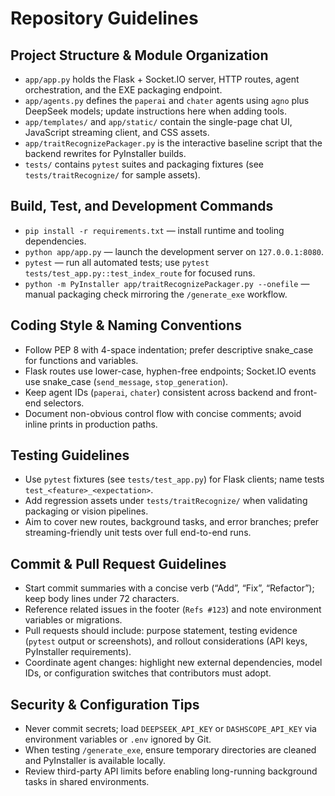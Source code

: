 # Repository Guidelines

## Project Structure & Module Organization
- `app/app.py` holds the Flask + Socket.IO server, HTTP routes, agent orchestration, and the EXE packaging endpoint.
- `app/agents.py` defines the `paperai` and `chater` agents using `agno` plus DeepSeek models; update instructions here when adding tools.
- `app/templates/` and `app/static/` contain the single-page chat UI, JavaScript streaming client, and CSS assets.
- `app/traitRecognizePackager.py` is the interactive baseline script that the backend rewrites for PyInstaller builds.
- `tests/` contains `pytest` suites and packaging fixtures (see `tests/traitRecognize/` for sample assets).

## Build, Test, and Development Commands
- `pip install -r requirements.txt` — install runtime and tooling dependencies.
- `python app/app.py` — launch the development server on `127.0.0.1:8080`.
- `pytest` — run all automated tests; use `pytest tests/test_app.py::test_index_route` for focused runs.
- `python -m PyInstaller app/traitRecognizePackager.py --onefile` — manual packaging check mirroring the `/generate_exe` workflow.

## Coding Style & Naming Conventions
- Follow PEP 8 with 4-space indentation; prefer descriptive snake_case for functions and variables.
- Flask routes use lower-case, hyphen-free endpoints; Socket.IO events use snake_case (`send_message`, `stop_generation`).
- Keep agent IDs (`paperai`, `chater`) consistent across backend and front-end selectors.
- Document non-obvious control flow with concise comments; avoid inline prints in production paths.

## Testing Guidelines
- Use `pytest` fixtures (see `tests/test_app.py`) for Flask clients; name tests `test_<feature>_<expectation>`.
- Add regression assets under `tests/traitRecognize/` when validating packaging or vision pipelines.
- Aim to cover new routes, background tasks, and error branches; prefer streaming-friendly unit tests over full end-to-end runs.

## Commit & Pull Request Guidelines
- Start commit summaries with a concise verb (“Add”, “Fix”, “Refactor”); keep body lines under 72 characters.
- Reference related issues in the footer (`Refs #123`) and note environment variables or migrations.
- Pull requests should include: purpose statement, testing evidence (`pytest` output or screenshots), and rollout considerations (API keys, PyInstaller requirements).
- Coordinate agent changes: highlight new external dependencies, model IDs, or configuration switches that contributors must adopt.

## Security & Configuration Tips
- Never commit secrets; load `DEEPSEEK_API_KEY` or `DASHSCOPE_API_KEY` via environment variables or `.env` ignored by Git.
- When testing `/generate_exe`, ensure temporary directories are cleaned and PyInstaller is available locally.
- Review third-party API limits before enabling long-running background tasks in shared environments.
